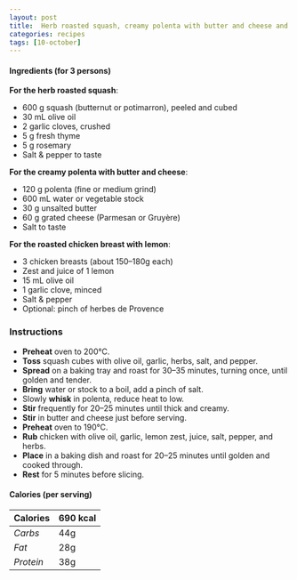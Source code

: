 ```yaml
---
layout: post
title:  Herb roasted squash, creamy polenta with butter and cheese and roasted chicken breast with lemon
categories: recipes
tags: [10-october]
---
```


#### Ingredients (for 3 persons)

**For the herb roasted squash**:
- 600 g squash (butternut or potimarron), peeled and cubed
- 30 mL olive oil
- 2 garlic cloves, crushed
- 5 g fresh thyme
- 5 g rosemary
- Salt & pepper to taste

**For the creamy polenta with butter and cheese**:
- 120 g polenta (fine or medium grind)
- 600 mL water or vegetable stock
- 30 g unsalted butter
- 60 g grated cheese (Parmesan or Gruyère)
- Salt to taste

**For the roasted chicken breast with lemon**:
- 3 chicken breasts (about 150–180g each)
- Zest and juice of 1 lemon
- 15 mL olive oil
- 1 garlic clove, minced
- Salt & pepper
- Optional: pinch of herbes de Provence

### Instructions

- **Preheat** oven to 200°C.
- **Toss** squash cubes with olive oil, garlic, herbs, salt, and pepper.
- **Spread** on a baking tray and roast for 30–35 minutes, turning once, until golden and tender.
- **Bring** water or stock to a boil, add a pinch of salt.
- Slowly **whisk** in polenta, reduce heat to low.
- **Stir** frequently for 20–25 minutes until thick and creamy.
- **Stir** in butter and cheese just before serving.
- **Preheat** oven to 190°C.
- **Rub** chicken with olive oil, garlic, lemon zest, juice, salt, pepper, and herbs.
- **Place** in a baking dish and roast for 20–25 minutes until golden and cooked through.
- **Rest** for 5 minutes before slicing.

#### Calories (per serving)

| **Calories** | 690 kcal |
| ----------- | ----------- |
| *Carbs* | 44g |
| *Fat* | 28g |
| *Protein* | 38g |